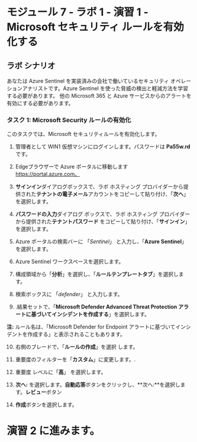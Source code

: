﻿# モジュール 7 - ラボ 1 - 演習 1 - Microsoft セキュリティ ルールを有効化する

## ラボ シナリオ

あなたは Azure Sentinel を実装済みの会社で働いているセキュリティ オペレーションアナリストです。Azure Sentinel を使った脅威の検出と軽減方法を学習する必要があります。  他の Microsoft 365 と Azure サービスからのアラートを有効にする必要があります。  

### タスク 1: Microsoft Security ルールの有効化

このタスクでは、Microsoft セキュリティルールを有効化します。

1. 管理者として WIN1 仮想マシンにログインします。パスワードは **Pa55w.rd** です。  

2. Edgeブラウザーで Azure ポータルに移動します https://portal.azure.com。

3. **サインイン**ダイアログボックスで、ラボ ホスティング プロバイダーから提供された**テナントの電子メール**アカウントをコピーして貼り付け、「**次へ**」を選択します。

4. **パスワードの入力**ダイアログ ボックスで、ラボ ホスティング プロバイダーから提供された**テナントパスワード** をコピーして貼り付け、「**サインイン**」を選択します。

5. Azure ポータルの検索バーに 「*Sentinel*」 と入力し、「**Azure Sentinel**」 を選択します。

6. Azure Sentinel ワークスペースを選択します。

7. 構成領域から「**分析**」を選択し、「**ルールテンプレートタブ**」を選択します。

8. 検索ボックスに 「*defender*」 と入力します。

9. .結果セットで、「**Microsoft Defender Advanced Threat Protection アラートに基づいてインシデントを作成する**」を選択します。 
 
**注:** ルール名は、「Microsoft Defender for Endpoint アラートに基づいてインシデントを作成する」と表示されることもあります。

10. 右側のブレードで、「**ルールの作成**」を選択 します。

11. 重要度のフィルターを「**カスタム**」に変更します。.

12. 重要度 レベルに「**高**」 を選択します。

13. **次へ:** を選択します。**自動応答**ボタンをクリックし、**次へ:**を選択します。**レビュー**ボタン

14. **作成**ボタンを選択します。

# 演習 2 に進みます。
